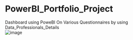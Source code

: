 # PowerBI_Portfolio_Project
Dashboard using PoweBI On Various Questionnaires by using Data_Professionals_Details  
![image](https://user-images.githubusercontent.com/100021707/195969366-b4ac25f5-7748-4ec6-a112-6381edc0c565.png)

